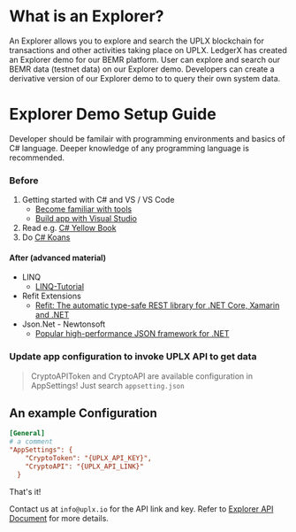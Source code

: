 # What is an Explorer?
An Explorer allows you to explore and search the UPLX blockchain for transactions and other activities taking place on UPLX. LedgerX has created an Explorer demo for our BEMR platform. User can explore and search our BEMR data (testnet data) on our Explorer demo. Developers can create a derivative version of our Explorer demo to to query their own system data.


# Explorer Demo Setup Guide

Developer should be familair with programming environments and basics of C# language. Deeper knowledge of any programming language is recommended.

### Before

1. Getting started with C# and VS / VS Code
     * [Become familiar with tools](https://docs.microsoft.com/en-us/dotnet/csharp/tutorials/intro-to-csharp/local-environment)
     * [Build app with Visual Studio](https://docs.microsoft.com/en-us/visualstudio/get-started/csharp/tutorial-aspnet-core-ef-step-01?view=vs-2019)
2. Read e.g. [C# Yellow Book](http://www.csharpcourse.com/)
3. Do [C# Koans](https://github.com/NotMyself/DotNetCoreKoans)


#### After (advanced material)   

* LINQ
  * [LINQ-Tutorial](https://github.com/Basware/LINQ-Tutorial) 
* Refit Extensions
  * [Refit: The automatic type-safe REST library for .NET Core, Xamarin and .NET](https://github.com/reactiveui/refit)
* Json.Net - Newtonsoft
  * [Popular high-performance JSON framework for .NET](https://www.newtonsoft.com/json)

### Update app configuration to invoke UPLX API to get data
> CryptoAPIToken and CryptoAPI are available configuration in AppSettings! Just search `appsetting.json`

An example Configuration
---

```ini
[General]
# a comment
"AppSettings": {
    "CryptoToken": "{UPLX_API_KEY}",
    "CryptoAPI": "{UPLX_API_LINK}"
  }
```

That's it!

Contact us at `info@uplx.io` for the API link and key. Refer to [Explorer API Document](https://github.com/LedgerX-Code/UPLX-ExplorerDemo/blob/master/ExplorerAPI.pdf) for more details. 
